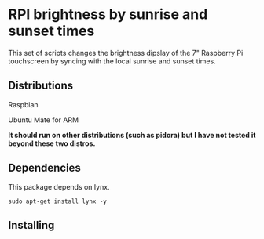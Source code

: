# RPI brightness by sunrise and sunset times
This set of scripts changes the brightness dipslay of the 7" Raspberry Pi touchscreen by syncing with the local sunrise and sunset times.

## Distributions
Raspbian

Ubuntu Mate for ARM

**It should run on other distributions (such as pidora) but I have not tested it beyond these two distros.**

## Dependencies

This package depends on lynx.  

    sudo apt-get install lynx -y

## Installing


